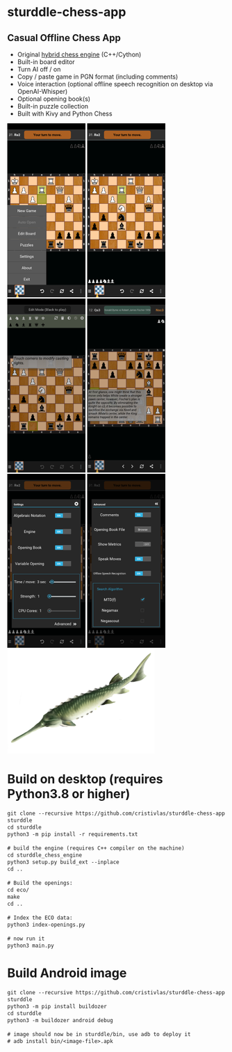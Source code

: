 # sturddle-chess-app
## Casual Offline Chess App
- Original <a href="https://github.com/cristivlas/sturddle-chess-engine">hybrid chess engine</a> (C++/Cython)
- Built-in board editor
- Turn AI off / on
- Copy / paste game in PGN format (including comments)
- Voice interaction (optional offline speech recognition on desktop via OpenAI-Whisper)
- Optional opening book(s)
- Built-in puzzle collection
- Built with Kivy and Python Chess

![Alt text](/screenshots/Screenshot_Menu.png?raw=true "Menu")
![Alt text](/screenshots/Screenshot_Game.png?raw=true "Game")
![Alt text](/screenshots/Screenshot_EditMode.png?raw=true "Editor")
![Alt text](/screenshots/Screenshot_PNGViewer.png?raw=true "PGN Viewer")
![Alt text](/screenshots/Screenshot_Settings.png?raw=true "Settings")
![Alt text](/screenshots/Screenshot_AdvSettings.png?raw=true "Advanced Settings")
<a href="https://en.wikipedia.org/wiki/Sturddlefish"><img src="images/sturddlefish.png" height="240px"><a/>
# Build on desktop (requires Python3.8 or higher)

```
git clone --recursive https://github.com/cristivlas/sturddle-chess-app sturddle
cd sturddle
python3 -m pip install -r requirements.txt

# build the engine (requires C++ compiler on the machine)
cd sturddle_chess_engine                                               
python3 setup.py build_ext --inplace 
cd ..

# Build the openings:
cd eco/
make
cd ..

# Index the ECO data:
python3 index-openings.py 

# now run it
python3 main.py
```

# Build Android image
```
git clone --recursive https://github.com/cristivlas/sturddle-chess-app sturddle
python3 -m pip install buildozer
cd sturddle
python3 -m buildozer android debug

# image should now be in sturddle/bin, use adb to deploy it
# adb install bin/<image-file>.apk

```
